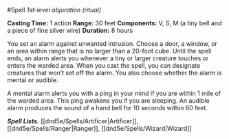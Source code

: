 #Spell
*1st-level abjuration (ritual)*

**Casting Time:** 1 action
**Range:** 30 feet
**Components:** V, S, M (a tiny bell and a piece of fine silver wire)
**Duration:** 8 hours

You set an alarm against unwanted intrusion. Choose a door, a window, or an area within range that is no larger than a 20-foot cube. Until the spell ends, an alarm alerts you whenever a tiny or larger creature touches or enters the warded area. When you cast the spell, you can designate creatures that won’t set off the alarm. You also choose whether the alarm is mental or audible.

A mental alarm alerts you with a ping in your mind if you are within 1 mile of the warded area. This ping awakens you if you are sleeping. An audible alarm produces the sound of a hand bell for 10 seconds within 60 feet.

***Spell Lists.*** [[dnd5e/Spells/Artificer\|Artificer]], [[dnd5e/Spells/Ranger\|Ranger]], [[dnd5e/Spells/Wizard\|Wizard]]